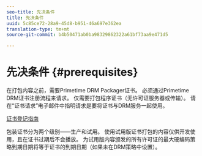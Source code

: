 ```yaml
---
seo-title: 先决条件
title: 先决条件
uuid: 5c85ce72-28a9-45d8-b951-46a697e362ea
translation-type: tm+mt
source-git-commit: b4b50471ab0ba98329862322a61bf73aa9e471d5

---
```



# 先决条件 {#prerequisites}

在打包内容之前，需要Primetime DRM Packager证书。 必须通过Primetime DRM证书注册流程来请求。 仅需要打包程序证书（无许可证服务器或传输）。 请在“证书请求”电子邮件中指明请求是要将证书与DRM服务一起使用。

[证书登记指南](../../digital-rights-management/certificate-enrollment-guide/about-certs.md)

包装证书分为两个级别——生产和试用。 使用试用版证书打包的内容仅供开发使用，且在证书过期后不会播放。 为试用版内容颁发的所有许可证的最大硬编码策略到期日期将等于证书的到期日期（如果未在DRM策略中设置）。
